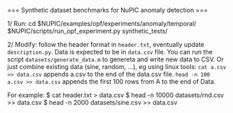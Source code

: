 === Synthetic dataset benchmarks for NuPIC anomaly detection ===

1/ Run:
cd $NUPIC/examples/opf/experiments/anomaly/temporal/
$NUPIC/scripts/run_opf_experiment.py synthetic_tests/

2/ Modify:
follow the header format in `header.txt`, eventually update `description.py`. Data is expected to be in 
`data.csv` file. 
You can run the script `datasets/generate_data.m` to genereta and write new data to CSV. Or just combine existing data (sine, random, ...),
eg using linux tools: `cat a.csv >> data.csv` appends a.csv to the end of the data.csv file. `head -n 100 a.csv >> data.csv` appends the first 
100 rows from A to the end of Data. 

For example: 
$ cat header.txt > data.csv 
$ head -n 10000 datasets/rnd.csv >> data.csv
$ head -n 2000 datasets/sine.csv >> data.csv
